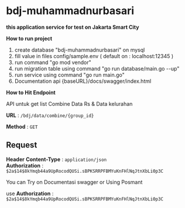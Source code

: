 # bdj-muhammadnurbasari
**this application service for test on Jakarta Smart City**

**How to run project** 

1. create database "bdj-muhammadnurbasari" on mysql
2. fill value in files config/sample.env ( default on : localhost:12345 )
3. run command "go mod vendor"
4. run migration table using command "go run database/main.go --up"
5. run service using command "go run main.go"
6. Documentation api {baseURL}/docs/swagger/index.html


**How to Hit Endpoint**

API untuk get list Combine Data Rs & Data kelurahan

**URL** : `/bdj/data/combine/{group_id}`

**Method** : `GET`

## Request 
**Header**
**Content-Type** : `application/json`<br>
**Authorization** : `$2a$14$8kYmqb44a9UpRocodQUSi.sBPKSRRPFBMYuKnFHlNqJtnXbLi0p3C`<br>



You can Try on Documentasi swagger or Using Posmant

use 
**Authorization** : `$2a$14$8kYmqb44a9UpRocodQUSi.sBPKSRRPFBMYuKnFHlNqJtnXbLi0p3C`